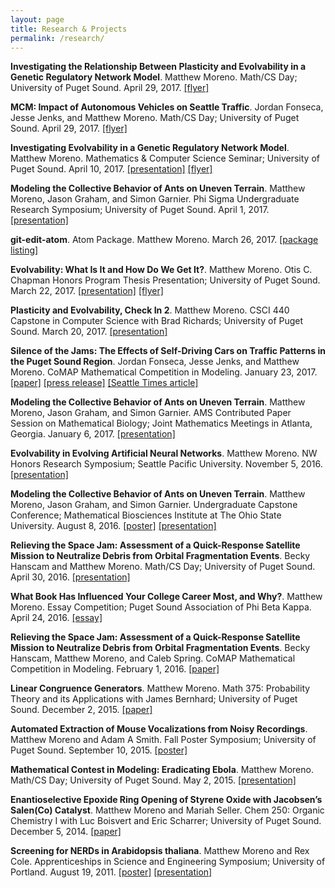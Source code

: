 ```yaml
---
layout: page
title: Research & Projects
permalink: /research/
---
```


**Investigating the Relationship Between Plasticity and Evolvability in a
Genetic Regulatory Network Model**. Matthew Moreno. Math/CS Day; University of Puget Sound. April 29, 2017. [[flyer]](/resources/april_29_2017_flyer.pdf)

**MCM: Impact of Autonomous Vehicles on Seattle Traffic**. Jordan Fonseca, Jesse Jenks, and Matthew Moreno. Math/CS Day; University of Puget Sound. April 29, 2017. [[flyer]](/resources/april_29_2017_flyer.pdf)

**Investigating Evolvability in a Genetic Regulatory Network Model**. Matthew Moreno. Mathematics & Computer Science Seminar; University of Puget Sound. April 10, 2017. [[presentation]](/resources/april_10_2017_presentation.pdf) [[flyer]](/resources/april_10_2017_flyer.pdf)

**Modeling the Collective Behavior of Ants on Uneven Terrain**. Matthew Moreno, Jason Graham, and Simon Garnier. Phi Sigma Undergraduate Research Symposium; University of Puget Sound. April 1, 2017.  [[presentation]](/resources/april_1_2017.pdf)

**git-edit-atom**. Atom Package. Matthew Moreno. March 26, 2017. [[package listing]](https://atom.io/packages/git-edit-atom)

**Evolvability: What Is It and How Do We Get It?**. Matthew Moreno. Otis C. Chapman Honors Program Thesis Presentation; University of Puget Sound. March 22, 2017. [[presentation]](/resources/march_22_2017_presentation.pdf) [[flyer]](/resources/march_22_2017_flyer.pdf)

**Plasticity and Evolvability, Check In 2**. Matthew Moreno. CSCI 440 Capstone in Computer Science with Brad Richards; University of Puget Sound. March 20, 2017. [[presentation]](/resources/march_20_2017.pdf)

**Silence of the Jams: The Effects of Self-Driving Cars on Traffic Patterns in the Puget Sound Region**. Jordan Fonseca, Jesse Jenks, and Matthew Moreno. CoMAP Mathematical Competition in Modeling. January 23, 2017. [[paper]](/resources/january_23_2017.pdf) [[press release]](/resources/january_23_2017_press_release.pdf) [[Seattle Times article]](/resources/january_23_2017_seattle_times.pdf)


**Modeling the Collective Behavior of Ants on Uneven Terrain**. Matthew Moreno, Jason Graham, and Simon Garnier. AMS Contributed Paper Session on Mathematical Biology; Joint Mathematics Meetings in Atlanta, Georgia. January 6, 2017.  [[presentation]](/resources/january_6_2017.pdf)

**Evolvability in Evolving Artificial Neural Networks**. Matthew Moreno. NW Honors Research Symposium; Seattle Pacific University. November 5, 2016. [[presentation]](/resources/november_5_2016.pdf)

**Modeling the Collective Behavior of Ants on Uneven Terrain**. Matthew Moreno, Jason Graham, and Simon Garnier. Undergraduate Capstone Conference; Mathematical Biosciences Institute at The Ohio State University. August 8, 2016. [[poster]](/resources/august_8_2016_poster.pdf) [[presentation]](/resources/august_8_2016_presentation.pdf)

**Relieving the Space Jam: Assessment of a Quick-Response Satellite Mission to Neutralize Debris from Orbital Fragmentation Events**. Becky Hanscam and Matthew Moreno. Math/CS Day; University of Puget Sound. April 30, 2016. [[presentation]](/resources/april_30_2016.pdf)

**What Book Has Influenced Your College Career Most, and Why?**. Matthew Moreno. Essay Competition; Puget Sound Association of Phi Beta Kappa. April 24, 2016. [[essay]](/resources/april_24_2016.pdf)

**Relieving the Space Jam: Assessment of a Quick-Response Satellite Mission to Neutralize Debris from Orbital Fragmentation Events**. Becky Hanscam, Matthew Moreno, and Caleb Spring. CoMAP Mathematical Competition in Modeling. February 1, 2016. [[paper]](/resources/february_1_2016.pdf)

**Linear Congruence Generators**. Matthew Moreno. Math 375: Probability Theory and its Applications with James Bernhard; University of Puget Sound. December 2, 2015. [[paper]](/resources/december_2_2015.pdf)

**Automated Extraction of Mouse Vocalizations from Noisy Recordings**. Matthew Moreno and Adam A Smith. Fall Poster Symposium; University of Puget Sound. September 10, 2015. [[poster]](/resources/september_10_2015.pdf)

**Mathematical Contest in Modeling: Eradicating Ebola**. Matthew Moreno. Math/CS Day; University of Puget Sound. May 2, 2015. [[presentation]](/resources/may_2_2015.pdf)

**Enantioselective Epoxide Ring Opening of Styrene Oxide with
Jacobsen’s Salen(Co) Catalyst**. Matthew Moreno and Mariah Seller. Chem 250: Organic Chemistry I with Luc Boisvert and Eric Scharrer; University of Puget Sound. December 5, 2014. [[paper]](/resources/december_5_2014.pdf)

**Screening for NERDs in Arabidopsis thaliana**. Matthew Moreno and Rex Cole. Apprenticeships in Science and Engineering Symposium; University of Portland. August 19, 2011. [[poster]](/resources/august_19_2011_poster.pdf) [[presentation]](/resources/august_19_2011_presentation.pdf)
